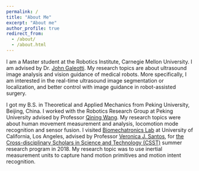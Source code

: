 ```yaml
---
permalink: /
title: "About Me"
excerpt: "About me"
author_profile: true
redirect_from: 
  - /about/
  - /about.html
---
```


I am a Master student at the Robotics Institute, Carnegie Mellon University. I am advised by Dr. [John Galeotti](https://www.ri.cmu.edu/ri-faculty/john-galeotti/). My research topics are about ultrasound image analysis and vision guidance of medical robots. More specifically, I am interested in the real-time ultrasound image segmentation or localization, and better control with image guidance in robot-assisted surgery.

I got my B.S. in Theoretical and Applied Mechanics from Peking University, Beijing, China. I worked with the Robotics Research Group at Peking University advised by Professor [Qining Wang](http://www2.coe.pku.edu.cn/subpaget.asp?id=232).
My research topics were about human movement measurement and analysis, locomotion mode recognition and sensor fusion.
I visited [Biomechatronics Lab](https://uclabiomechatronics.wordpress.com/) at University of California, Los Angeles, advised by Professor [Veronica J. Santos](https://samueli.ucla.edu/people/veronica-santos/), for [the Cross-disciplinary Scholars in Science and Technology (CSST)](https://csst.ucla.edu/) summer research program in 2018.
My research topic was to use inertial measurement units to capture hand motion primitives and motion intent recognition.

